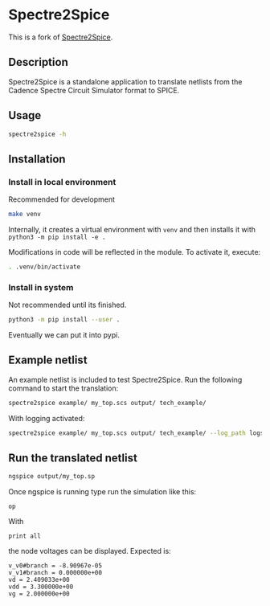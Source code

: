 # Spectre2Spice
This is a fork of [Spectre2Spice](https://codeberg.org/thommythomaso/spectre2spice).


## Description
Spectre2Spice is a standalone application to translate netlists from the Cadence Spectre Circuit Simulator format to SPICE.

## Usage
~~~sh
spectre2spice -h
~~~

## Installation

### Install in local environment

Recommended for development

~~~sh
make venv
~~~

Internally, it creates a virtual environment with `venv` and then installs it with `python3 -m pip install -e .`

Modifications in code will be reflected in the module. To activate it, execute:

~~~sh
. .venv/bin/activate
~~~

### Install in system

Not recommended until its finished.

~~~sh
python3 -m pip install --user .
~~~

Eventually we can put it into pypi.

## Example netlist
An example netlist is included to test Spectre2Spice.
Run the following command to start the translation:
~~~sh
spectre2spice example/ my_top.scs output/ tech_example/
~~~

With logging activated:
~~~sh
spectre2spice example/ my_top.scs output/ tech_example/ --log_path logs/
~~~

## Run the translated netlist
~~~sh
ngspice output/my_top.sp
~~~

Once ngspice is running type run the simulation like this:
~~~
op
~~~

With 
~~~
print all
~~~

the node voltages can be displayed. Expected is:
~~~
v_v0#branch = -8.90967e-05
v_v1#branch = 0.000000e+00
vd = 2.409033e+00
vdd = 3.300000e+00
vg = 2.000000e+00
~~~
